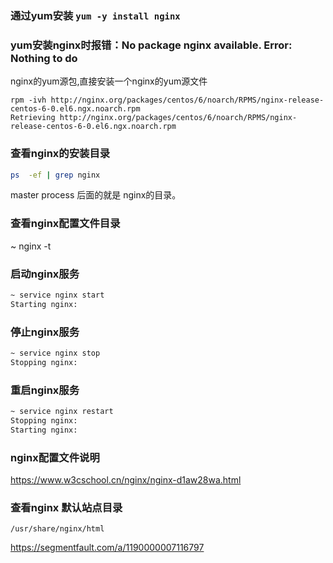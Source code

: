 ### 通过yum安装 `yum -y install nginx`

### yum安装nginx时报错：No package nginx available. Error: Nothing to do

nginx的yum源包,直接安装一个nginx的yum源文件

```{r, engine='sh', count_lines}
rpm -ivh http://nginx.org/packages/centos/6/noarch/RPMS/nginx-release-centos-6-0.el6.ngx.noarch.rpm
Retrieving http://nginx.org/packages/centos/6/noarch/RPMS/nginx-release-centos-6-0.el6.ngx.noarch.rpm
```

### 查看nginx的安装目录

```sh
ps  -ef | grep nginx  
```

master process 后面的就是 nginx的目录。

### 查看nginx配置文件目录

~ nginx -t

### 启动nginx服务

```sh
~ service nginx start
Starting nginx:       
```

### 停止nginx服务

```sh
~ service nginx stop
Stopping nginx:       
```

### 重启nginx服务

```sh
~ service nginx restart
Stopping nginx:
Starting nginx:       
```

### nginx配置文件说明

https://www.w3cschool.cn/nginx/nginx-d1aw28wa.html

### 查看nginx 默认站点目录

`/usr/share/nginx/html`

https://segmentfault.com/a/1190000007116797 

